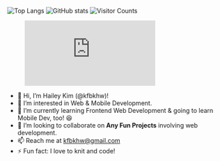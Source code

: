 ![Top Langs](https://github-readme-stats.vercel.app/api/top-langs/?username=kfbkhw&theme=graywhite)
![GitHub stats](https://github-readme-stats.vercel.app/api?username=kfbkhw&show_icons=true&theme=graywhite)
![Visitor Counts](https://visitor-badge.laobi.icu/badge?page_id=kfbkhw)
<figure><embed src="https://wakatime.com/share/@018d0f6f-c3e1-4d31-9657-6276f02aff8b/6502359d-595e-483f-b11f-7918c483e0ac.svg"></embed></figure>

- 👋 Hi, I’m Hailey Kim (@kfbkhw)!
- 👀 I’m interested in Web & Mobile Development.
- 🌱 I’m currently learning Frontend Web Development & going to learn Mobile Dev, too! 😆
- 💞️ I’m looking to collaborate on **Any Fun Projects** involving web development.
- 📫 Reach me at kfbkhw@gmail.com
- ⚡ Fun fact: I love to knit and code!


<!---
kfbkhw/kfbkhw is a ✨ special ✨ repository because its `README.md` (this file) appears on your GitHub profile.
You can click the Preview link to take a look at your changes.
--->
